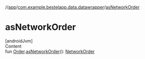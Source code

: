 //[app](../index.md)/[com.example.bestelapp.data.datawrapper](index.md)/[asNetworkOrder](as-network-order.md)



# asNetworkOrder  
[androidJvm]  
Content  
fun [Order](-order/index.md).[asNetworkOrder](as-network-order.md)(): [NetworkOrder](-network-order/index.md)  



